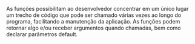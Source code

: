 As funções possibilitam ao desenvolvedor concentrar em um único lugar um trecho de código que pode ser chamado várias 
vezes ao longo do programa, facilitando a manutenção da aplicação. As funções podem retornar algo e/ou receber 
argumentos quando chamadas, bem como declarar parâmetros default.
